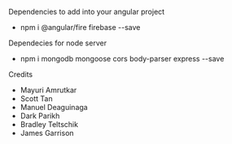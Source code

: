 Dependencies to add into your angular project
- npm i @angular/fire firebase --save

Dependecies for node server
- npm i mongodb mongoose cors body-parser express --save

Credits
- Mayuri Amrutkar
- Scott Tan
- Manuel Deaguinaga
- Dark Parikh
- Bradley Teltschik
- James Garrison
